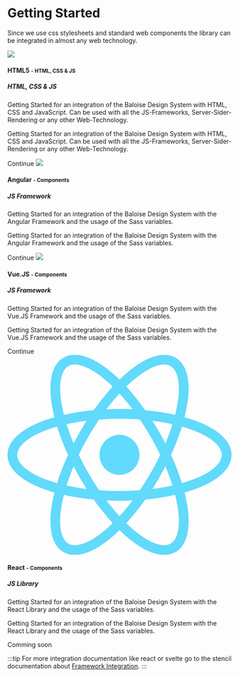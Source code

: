 # Getting Started

Since we use css stylesheets and standard web components the library can be integrated in almost any web technology.

<ClientOnly> 
<bal-app>
  <bal-card class="my-5">
    <bal-card-head>
      <img src="https://cdn.iconscout.com/icon/free/png-512/html5-10-569380.png" >
      <div>
        <h4 class="title is-size-4">HTML5 <small class="is-hidden-touch">- HTML, CSS & JS</small></h4>
        <h5 class="subtitle is-size-5 is-hidden-desktop">HTML, CSS & JS</h5>
        <p class="has-text-blue-light-text is-hidden-touch">Getting Started for an integration of the Baloise Design System with HTML, CSS and JavaScript. Can be used with all the JS-Frameworks, Server-Sider-Rendering or any other Web-Technology.</p>
      </div>
    </bal-card-head>
    <bal-card-content class="is-hidden-desktop">
      <p class="has-text-blue-light-text">Getting Started for an integration of the Baloise Design System with HTML, CSS and JavaScript. Can be used with all the JS-Frameworks, Server-Sider-Rendering or any other Web-Technology.</p>
    </bal-card-content>
    <bal-card-button icon-right="nav-go-right" link href="/components/getting-started/html5/index.html">Continue</bal-card-button>
  </bal-card>
  <bal-card class="my-5">
    <bal-card-head>
      <img src="https://angular.io/assets/images/logos/angular/angular.svg" >
      <div>
        <h4 class="title is-size-4">Angular <small class="is-hidden-touch">- Components</small></h4>
        <h5 class="subtitle is-size-5 is-hidden-desktop">JS Framework</h5>
        <p class="has-text-blue-light-text is-hidden-touch">Getting Started for an integration of the Baloise Design System with the Angular Framework and the usage of the Sass variables.</p>
      </div>
    </bal-card-head>
    <bal-card-content class="is-hidden-desktop">
      <p class="has-text-blue-light-text">Getting Started for an integration of the Baloise Design System with the Angular Framework and the usage of the Sass variables.</p>
    </bal-card-content>
    <bal-card-button icon-right="nav-go-right" link href="/components/getting-started/angular/">Continue</bal-card-button>
  </bal-card>
  <bal-card class="my-5">
    <bal-card-head>
      <img src="https://vuejs.org/images/logo.png" >
      <div>
        <h4 class="title is-size-4">Vue.JS <small class="is-hidden-touch">- Components</small></h4>
        <h5 class="subtitle is-size-5 is-hidden-desktop">JS Framework</h5>
        <p class="has-text-blue-light-text is-hidden-touch">Getting Started for an integration of the Baloise Design System with the Vue.JS Framework and the usage of the Sass variables.</p>
      </div>
    </bal-card-head>
    <bal-card-content class="is-hidden-desktop">
      <p class="has-text-blue-light-text">Getting Started for an integration of the Baloise Design System with the Vue.JS Framework and the usage of the Sass variables.</p>
    </bal-card-content>
    <bal-card-button icon-right="nav-go-right" link href="/components/getting-started/vue/index.html">Continue</bal-card-button>
  </bal-card>
    <bal-card class="my-5">
    <bal-card-head>
      <img src="data:image/svg+xml;base64,PHN2ZyB4bWxucz0iaHR0cDovL3d3dy53My5vcmcvMjAwMC9zdmciIHZpZXdCb3g9Ii0xMS41IC0xMC4yMzE3NCAyMyAyMC40NjM0OCI+CiAgPHRpdGxlPlJlYWN0IExvZ288L3RpdGxlPgogIDxjaXJjbGUgY3g9IjAiIGN5PSIwIiByPSIyLjA1IiBmaWxsPSIjNjFkYWZiIi8+CiAgPGcgc3Ryb2tlPSIjNjFkYWZiIiBzdHJva2Utd2lkdGg9IjEiIGZpbGw9Im5vbmUiPgogICAgPGVsbGlwc2Ugcng9IjExIiByeT0iNC4yIi8+CiAgICA8ZWxsaXBzZSByeD0iMTEiIHJ5PSI0LjIiIHRyYW5zZm9ybT0icm90YXRlKDYwKSIvPgogICAgPGVsbGlwc2Ugcng9IjExIiByeT0iNC4yIiB0cmFuc2Zvcm09InJvdGF0ZSgxMjApIi8+CiAgPC9nPgo8L3N2Zz4K" >
      <div>
        <h4 class="title is-size-4">React <small class="is-hidden-touch">- Components</small></h4>
        <h5 class="subtitle is-size-5 is-hidden-desktop">JS Library</h5>
        <p class="has-text-blue-light-text is-hidden-touch">Getting Started for an integration of the Baloise Design System with the React Library and the usage of the Sass variables.</p>
      </div>
    </bal-card-head>
    <bal-card-content class="is-hidden-desktop">
      <p class="has-text-blue-light-text">Getting Started for an integration of the Baloise Design System with the React Library and the usage of the Sass variables.</p>
    </bal-card-content>
    <bal-card-button icon-right="nav-go-right" link disabled>Comming soon</bal-card-button>
  </bal-card>
</bal-app>
</ClientOnly>

:::tip
For more integration documentation like react or svelte go to the stencil documentation about [Framework Integration](https://stenciljs.com/docs/overview).
:::
